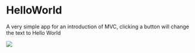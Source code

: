 # HelloWorld
A very simple app for an introduction of MVC, clicking a button will change the text to Hello World

<img src="https://cdn.discordapp.com/attachments/234463649819918336/539224147444760576/unknown.png">
